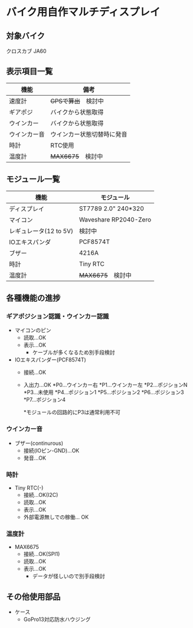 # バイク用自作マルチディスプレイ

## 対象バイク
クロスカブ JA60

## 表示項目一覧
|機能|備考
|---|---|
|速度計|~~GPSで算出~~　検討中
|ギアポジ|バイクから状態取得
|ウインカー|バイクから状態取得
|ウインカー音|ウインカー状態切替時に発音
|時計|RTC使用
|温度計|~~MAX6675~~　検討中

## モジュール一覧
|機能|モジュール
|---|---|
|ディスプレイ|ST7789 2.0" 240*320
|マイコン|Waveshare RP2040-Zero
|レギュレータ(12 to 5V)| 検討中
|IOエキスパンダ|PCF8574T
|ブザー|4216A
|時計|Tiny RTC
|温度計|~~MAX6675~~　検討中

## 各種機能の進捗
### ギアポジション認識・ウインカー認識
* マイコンのピン
    * 読取...OK
    * 表示...OK
        * ケーブルが多くなるため別手段検討
* IOエキスパンダー(PCF8574T)
    * 接続...OK
    * 入出力...OK
        *P0...ウインカー右
        *P1...ウインカー左
        *P2...ポジションN
        *P3...未使用
        *P4...ポジション1
        *P5...ポジション2
        *P6...ポジション3
        *P7...ポジション4

        *モジュールの回路的にP3は通常利用不可
### ウインカー音
* ブザー(continurous)
    * 接続(IOピン-GND)...OK
    * 発音...OK
### 時計
* Tiny RTC(-)
    * 接続...OK(I2C)
    * 読取...OK
    * 表示...OK
    * 外部電源無しでの稼働... OK
### 温度計
* MAX6675
    * 接続...OK(SPI1)
    * 読取...OK
    * 表示...OK
        * データが怪しいので別手段検討
## その他使用部品
* ケース
    * GoPro13対応防水ハウジング
   
